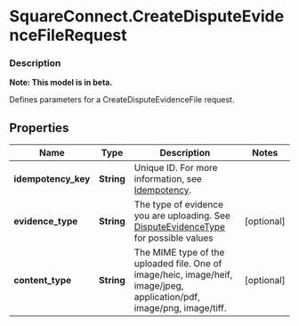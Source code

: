 # SquareConnect.CreateDisputeEvidenceFileRequest

### Description
**Note: This model is in beta.**

Defines parameters for a CreateDisputeEvidenceFile request.

## Properties
Name | Type | Description | Notes
------------ | ------------- | ------------- | -------------
**idempotency_key** | **String** | Unique ID. For more information, see [Idempotency](https://developer.squareup.com/docs/docs/working-with-apis/idempotency). | 
**evidence_type** | **String** | The type of evidence you are uploading. See [DisputeEvidenceType](#type-disputeevidencetype) for possible values | [optional] 
**content_type** | **String** | The MIME type of the uploaded file. One of image/heic, image/heif, image/jpeg, application/pdf,  image/png, image/tiff. | [optional] 


